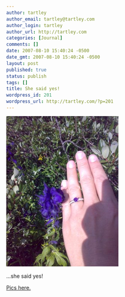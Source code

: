 ```yaml
---
author: tartley
author_email: tartley@tartley.com
author_login: tartley
author_url: http://tartley.com
categories: [Journal]
comments: []
date: 2007-08-10 15:40:24 -0500
date_gmt: 2007-08-10 15:40:24 -0500
layout: post
published: true
status: publish
tags: []
title: She said yes!
wordpress_id: 201
wordpress_url: http://tartley.com/?p=201
---
```


[![Flower. Hand. Ring.](/assets/2007/08/20070801064.jpg)](https://photos.google.com/album/AF1QipMgLVUFtV3bPbFN05OU1-9l3_4DCmJ5DLtW6rO6)

...she said yes!

[Pics here.](https://photos.google.com/album/AF1QipMgLVUFtV3bPbFN05OU1-9l3_4DCmJ5DLtW6rO6)


